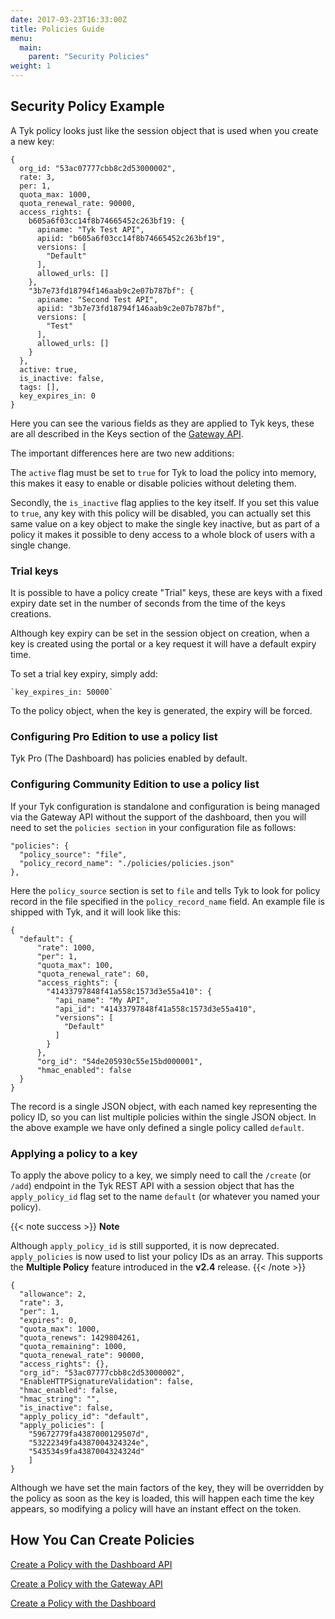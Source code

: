 ```yaml
---
date: 2017-03-23T16:33:00Z
title: Policies Guide
menu:
  main:
    parent: "Security Policies"
weight: 1
---
```


## Security Policy Example

A Tyk policy looks just like the session object that is used when you create a new key:

```{.copyWrapper}
{
  org_id: "53ac07777cbb8c2d53000002",
  rate: 3,
  per: 1,
  quota_max: 1000,
  quota_renewal_rate: 90000,
  access_rights: {
    b605a6f03cc14f8b74665452c263bf19: {
      apiname: "Tyk Test API",
      apiid: "b605a6f03cc14f8b74665452c263bf19",
      versions: [
        "Default"
      ],
      allowed_urls: []
    },
    "3b7e73fd18794f146aab9c2e07b787bf": {
      apiname: "Second Test API",
      apiid: "3b7e73fd18794f146aab9c2e07b787bf",
      versions: [
        "Test"
      ],
      allowed_urls: []
    }
  },
  active: true,
  is_inactive: false,
  tags: [],
  key_expires_in: 0
}
```

Here you can see the various fields as they are applied to Tyk keys, these are all described in the Keys section of the [Gateway API](/docs/tyk-gateway-api/).

The important differences here are two new additions:

The `active` flag must be set to `true` for Tyk to load the policy into memory, this makes it easy to enable or disable policies without deleting them.

Secondly, the `is_inactive` flag applies to the key itself. If you set this value to `true`, any key with this policy will be disabled, you can actually set this same value on a key object to make the single key inactive, but as part of a policy it makes it possible to deny access to a whole block of users with a single change.

### Trial keys

It is possible to have a policy create "Trial" keys, these are keys with a fixed expiry date set in the number of seconds from the time of the keys creations.

Although key expiry can be set in the session object on creation, when a key is created using the portal or a key request it will have a default expiry time.

To set a trial key expiry, simply add:

```{.copyWrapper}
`key_expires_in: 50000`
```

To the policy object, when the key is generated, the expiry will be forced.

### Configuring Pro Edition to use a policy list

Tyk Pro (The Dashboard) has policies enabled by default.

### Configuring Community Edition to use a policy list

If your Tyk configuration is standalone and configuration is being managed via the Gateway API without the support of the dashboard, then you will need to set the `policies section` in your configuration file as follows:

```{.copyWrapper}
"policies": {
  "policy_source": "file",
  "policy_record_name": "./policies/policies.json"
},
```

Here the `policy_source` section is set to `file` and tells Tyk to look for policy record in the file specified in the `policy_record_name` field. An example file is shipped with Tyk, and it will look like this:

```{.copyWrapper}
{
  "default": {
      "rate": 1000,
      "per": 1,
      "quota_max": 100,
      "quota_renewal_rate": 60,
      "access_rights": {
        "41433797848f41a558c1573d3e55a410": {
          "api_name": "My API",
          "api_id": "41433797848f41a558c1573d3e55a410",
          "versions": [
            "Default"
          ]
        }
      },
      "org_id": "54de205930c55e15bd000001",
      "hmac_enabled": false
  }
}
```

The record is a single JSON object, with each named key representing the policy ID, so you can list multiple policies within the single JSON object. In the above example we have only defined a single policy called `default`.

### Applying a policy to a key

To apply the above policy to a key, we simply need to call the `/create` (or `/add`) endpoint in the Tyk REST API with a session object that has the `apply_policy_id` flag set to the name `default` (or whatever you named your policy).

{{< note success >}}
**Note**  

Although `apply_policy_id` is still supported, it is now deprecated. `apply_policies` is now used to list your policy IDs as an array. This supports the **Multiple Policy** feature introduced in the **v2.4** release.
{{< /note >}}


```{.copyWrapper}
{
  "allowance": 2,
  "rate": 3,
  "per": 1,
  "expires": 0,
  "quota_max": 1000,
  "quota_renews": 1429804261,
  "quota_remaining": 1000,
  "quota_renewal_rate": 90000,
  "access_rights": {},
  "org_id": "53ac07777cbb8c2d53000002",
  "EnableHTTPSignatureValidation": false,
  "hmac_enabled": false,
  "hmac_string": "",
  "is_inactive": false,
  "apply_policy_id": "default",
  "apply_policies": [
    "59672779fa4387000129507d",
    "53222349fa4387004324324e",
    "543534s9fa4387004324324d"
    ]
}
```

Although we have set the main factors of the key, they will be overridden by the policy as soon as the key is loaded, this will happen each time the key appears, so modifying a policy will have an instant effect on the token.

## How You Can Create Policies

[Create a Policy with the Dashboard API](/docs/getting-started/installation/tutorials/create-security-policy/#tutorial-create-a-security-policy-with-the-api)

[Create a Policy with the Gateway API](/docs/getting-started/installation/tutorials/create-security-policy/#tutorial-create-a-policy-with-the-gateway-api)

[Create a Policy with the Dashboard](/docs/getting-started/installation/tutorials/create-security-policy/#tutorial-create-a-security-policy-with-the-dashboard)

